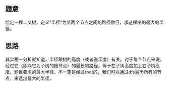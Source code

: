 ## 题意

给定一棵二叉树，定义“半径”为某两个节点之间的路径数目，求这棵树的最大的半径。

## 思路

其实稍一分析就知道，半径跟树的高度（或者说深度）有关。对于每个节点来说，经过它（即以它为子树的根节点）的最长的路径，等于左子树高度加上右子树高度。题目要求的最大半径，不一定是经过root的，我们可以通过dfs遍历所有的节点，来选出最大的半径。


